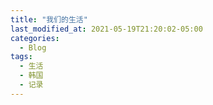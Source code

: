 ```yaml
---
title: "我们的生活"
last_modified_at: 2021-05-19T21:20:02-05:00
categories:
  - Blog
tags:
  - 生活
  - 韩国
  - 记录
---
```


<strong></strong>
